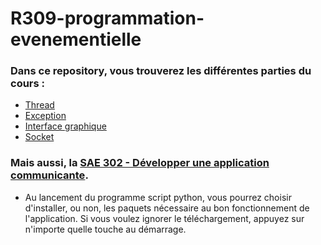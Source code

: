 # R309-programmation-evenementielle
 
### Dans ce repository, vous trouverez les différentes parties du cours : 
- [Thread](https://github.com/martinbaumg/R309-programmation-evenementielle/tree/main/Thread)
- [Exception]()
- [Interface graphique]()
- [Socket](https://github.com/martinbaumg/R309-programmation-evenementielle/tree/main/Socket)

### Mais aussi, la [SAE 302 - Développer une application communicante](https://github.com/martinbaumg/R309-programmation-evenementielle/tree/main/SAE-302-application-communicante). 

- Au lancement du programme script python, vous pourrez choisir d'installer, ou non, les paquets nécessaire au bon fonctionnement de l'application.
Si vous voulez ignorer le téléchargement, appuyez sur n'importe quelle touche au démarrage. 